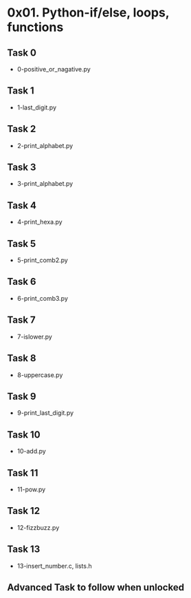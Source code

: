 # 0x01. Python-if/else, loops, functions

## Task 0
* 0-positive_or_nagative.py

## Task 1
* 1-last_digit.py

## Task 2
* 2-print_alphabet.py

## Task 3
* 3-print_alphabet.py

## Task 4
* 4-print_hexa.py

## Task 5
* 5-print_comb2.py

## Task 6
* 6-print_comb3.py

## Task 7
* 7-islower.py

## Task 8
* 8-uppercase.py

## Task 9
* 9-print_last_digit.py

## Task 10
* 10-add.py

## Task 11
* 11-pow.py

## Task 12
* 12-fizzbuzz.py

## Task 13
* 13-insert_number.c, lists.h

## Advanced Task to follow when unlocked

